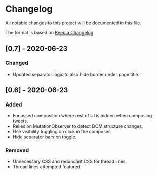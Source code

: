 # Changelog
All notable changes to this project will be documented in this file.

The format is based on [Keep a Changelog](https://keepachangelog.com/en/1.0.0/)

## [0.7] - 2020-06-23
### Changed
- Updated separator logic to also hide border under page title.

## [0.6] - 2020-06-23
### Added
- Focussed composition where rest of UI is hidden when composing tweets.
- Relies on MutationObserver to detect DOM structure changes.
- Use visibility toggling on click in the composer.
- Hide separator bars on toggle.


### Removed
- Unnecessary CSS and redundant CSS for thread lines.
- Thread lines attempted featured.
